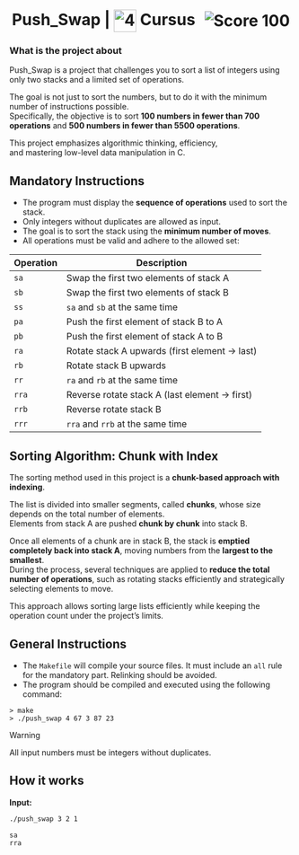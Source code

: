 <!--HEADER-->
<h1 align="center">
  Push_Swap | 
  <picture>
    <source media="(prefers-color-scheme: dark)" srcset="https://cdn.simpleicons.org/42/white">
    <img alt="42" width=40 align="center" src="https://cdn.simpleicons.org/42/Black">
  </picture>
  Cursus
  <img alt="Score 100" src="https://img.shields.io/badge/Score-100-green?style=flat-square" 
       style="vertical-align:middle; margin-left:10px;">
</h1>
<!--FINISH HEADER-->

### What is the project about
Push_Swap is a project that challenges you to sort a list of integers using only two stacks and a limited set of operations.  

The goal is not just to sort the numbers, but to do it with the minimum number of instructions possible.  
Specifically, the objective is to sort **100 numbers in fewer than 700 operations** and **500 numbers in fewer than 5500 operations**.  

This project emphasizes algorithmic thinking, efficiency,  
and mastering low-level data manipulation in C.

## Mandatory Instructions
* The program must display the **sequence of operations** used to sort the stack.
* Only integers without duplicates are allowed as input.
* The goal is to sort the stack using the **minimum number of moves**.
* All operations must be valid and adhere to the allowed set:

| Operation | Description                              |
|-----------|------------------------------------------|
| `sa`      | Swap the first two elements of stack A   |
| `sb`      | Swap the first two elements of stack B   |
| `ss`      | `sa` and `sb` at the same time           |
| `pa`      | Push the first element of stack B to A   |
| `pb`      | Push the first element of stack A to B   |
| `ra`      | Rotate stack A upwards (first element → last) |
| `rb`      | Rotate stack B upwards                     |
| `rr`      | `ra` and `rb` at the same time           |
| `rra`     | Reverse rotate stack A (last element → first) |
| `rrb`     | Reverse rotate stack B                     |
| `rrr`     | `rra` and `rrb` at the same time         |

## Sorting Algorithm: Chunk with Index

The sorting method used in this project is a **chunk-based approach with indexing**.  

The list is divided into smaller segments, called **chunks**, whose size depends on the total number of elements.  
Elements from stack A are pushed **chunk by chunk** into stack B.  

Once all elements of a chunk are in stack B, the stack is **emptied completely back into stack A**, moving numbers from the **largest to the smallest**.  
During the process, several techniques are applied to **reduce the total number of operations**, such as rotating stacks efficiently and strategically selecting elements to move.  

This approach allows sorting large lists efficiently while keeping the operation count under the project’s limits.

## General Instructions
* The `Makefile` will compile your source files. It must include an `all` rule for the mandatory part. Relinking should be avoided.
* The program should be compiled and executed using the following command:  

```shell
> make
> ./push_swap 4 67 3 87 23
```

> [!WARNING]
All input numbers must be integers without duplicates.
 
## How it works

**Input:**  
```bash
./push_swap 3 2 1

sa
rra

